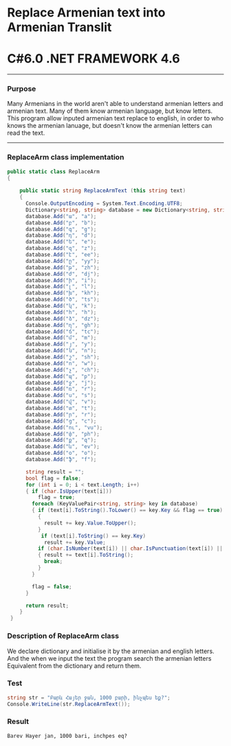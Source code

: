 # Replace Armenian text into Armenian Translit
# C#6.0  .NET FRAMEWORK 4.6

----
### Purpose
Many Armenians in the world aren't able to understand armenian letters and armenian text. Many of them know armenian language, but know letters. 
This program allow inputed armenian text replace to english, in order to  who knows the armenian lanuage, but doesn't know the armenian letters can read the text.

----

### ReplaceArm class implementation
```c#
public static class ReplaceArm
{
     
    public static string ReplaceArmText (this string text)
    {
      Console.OutputEncoding = System.Text.Encoding.UTF8;
      Dictionary<string, string> database = new Dictionary<string, string>();
      database.Add("ա", "a");
      database.Add("բ", "b");
      database.Add("գ", "g");
      database.Add("դ", "d");
      database.Add("ե", "e");
      database.Add("զ", "z");
      database.Add("է", "ee");
      database.Add("ը", "yy");
      database.Add("թ", "zh");
      database.Add("ժ", "dj");
      database.Add("ի", "i");
      database.Add("լ", "l");
      database.Add("խ", "kh");
      database.Add("ծ", "ts");
      database.Add("կ", "k");
      database.Add("հ", "h");
      database.Add("ձ", "dz");
      database.Add("ղ", "gh");
      database.Add("ճ", "tc");
      database.Add("մ", "m");
      database.Add("յ", "y");
      database.Add("ն", "n");
      database.Add("շ", "sh");
      database.Add("ո", "w");
      database.Add("չ", "ch");
      database.Add("պ", "p");
      database.Add("ջ", "j");
      database.Add("ռ", "r");
      database.Add("ս", "s");
      database.Add("վ", "v");
      database.Add("տ", "t");
      database.Add("ր", "r");
      database.Add("ց", "c");
      database.Add("ու", "vu");
      database.Add("փ", "ph");
      database.Add("ք", "q");
      database.Add("և", "ev");
      database.Add("օ", "o");
      database.Add("ֆ", "f");

      string result = "";
      bool flag = false;
      for (int i = 0; i < text.Length; i++)
      { if (char.IsUpper(text[i]))
          flag = true;
        foreach (KeyValuePair<string, string> key in database)
        { if (text[i].ToString().ToLower() == key.Key && flag == true)
          {
            result += key.Value.ToUpper();
          }
           if (text[i].ToString() == key.Key)
            result += key.Value;
          if (char.IsNumber(text[i]) || char.IsPunctuation(text[i]) || char.IsWhiteSpace(text[i]))
          { result += text[i].ToString();
            break;
          }    
        }

        flag = false;
      }

      return result;
    }
 }
```
### Description of ReplaceArm class
We declare dictionary and initialise it by the  armenian and english letters. And the when we input the text the program search the armenian letters Equivalent from the dictionary and return them.

### Test 
```c#
string str = "Բարև Հայեր ջան, 1000 բարի, ինչպես եք?";
Console.WriteLine(str.ReplaceArmText());
```

### Result
```
Barev Hayer jan, 1000 bari, inchpes eq?
```

